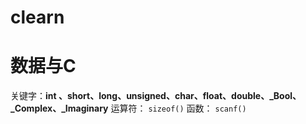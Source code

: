 # clearn
# 数据与C

关键字：**int 、short、long、unsigned、char、float、double、_Bool、_Complex、_Imaginary**
运算符： `sizeof()`
函数：  `scanf()`